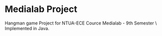 # Medialab Project
Hangman game Project for NTUA-ECE Cource Medialab - 9th Semester \\
Implemented in Java.
